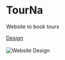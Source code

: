 # TourNa
Website to book tours

<ins>Design</ins> <br><br>  <img src="/ss.png" alt="Website Design"/>
